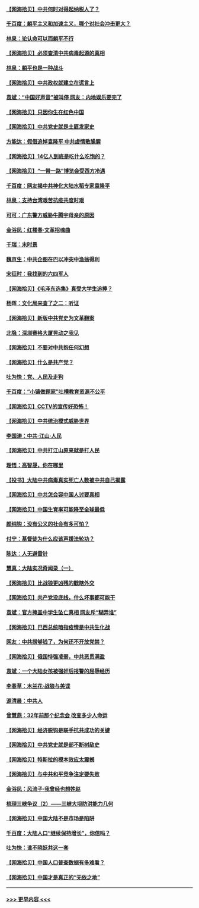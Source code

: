 #### [【网海拾贝】中共何时对得起纳税人了？](../pages/nsc993/n12985578.md?t=05311002) 
#### [千百度：躺平主义和加速主义，哪个对社会冲击更大？](../pages/nsc993/n12985512.md?t=05311002) 
#### [林泉：论认命可以而躺平不行](../pages/nsc993/n12985505.md?t=05311002) 
#### [【网海拾贝】必须查清中共病毒起源的真相](../pages/nsc993/n12984276.md?t=05311002) 
#### [林泉：躺平也是一种战斗](../pages/nsc993/n12984194.md?t=05311002) 
#### [【网海拾贝】中共政权就建立在谎言上](../pages/nsc993/n12981880.md?t=05311002) 
#### [袁斌：“中国好声音”被叫停 网友：内地娱乐要完了](../pages/nsc993/n12981826.md?t=05311002) 
#### [【网海拾贝】只因你生在红色中国](../pages/nsc993/n12979096.md?t=05311002) 
#### [【网海拾贝】中共党史就是土匪发家史](../pages/nsc993/n12976478.md?t=05311002) 
#### [方能达：假借追悼袁隆平 中共虚情散臊腥](../pages/nsc993/n12976396.md?t=05311002) 
#### [【网海拾贝】14亿人到底是吃什么吃饱的？](../pages/nsc993/n12974125.md?t=05311002) 
#### [【网海拾贝】“一带一路”博览会受西方冷遇](../pages/nsc993/n12971787.md?t=05311002) 
#### [千百度：网友揭中共神化大陆水稻专家袁隆平](../pages/nsc993/n12971733.md?t=05311002) 
#### [林泉：支持台湾艰苦抗疫共度时艰](../pages/nsc993/n12971350.md?t=05311002) 
#### [可可：广东警方威胁牛腾宇母亲的原因](../pages/nsc993/n12971100.md?t=05311002) 
#### [金浴凤：红楼春·文革招魂曲](../pages/nsc993/n12970354.md?t=05311002) 
#### [千瑞：末时景](../pages/nsc993/n12970337.md?t=05311002) 
#### [魏京生：中共企图在巴以冲突中渔翁得利](../pages/nsc993/n12970286.md?t=05311002) 
#### [宋征时：我找到的六四军人](../pages/nsc993/n12970213.md?t=05311002) 
#### [【网海拾贝】《毛泽东选集》真受大学生追捧？](../pages/nsc993/n12968779.md?t=05311002) 
#### [杨晖：文化局来查了之二：听证](../pages/nsc993/n12966528.md?t=05311002) 
#### [【网海拾贝】新版中共党史为文革翻案](../pages/nsc993/n12967526.md?t=05311002) 
#### [北隐：深圳赛格大厦晃动之我见](../pages/nsc993/n12967393.md?t=05311002) 
#### [【网海拾贝】不要对中共抱任何幻想](../pages/nsc993/n12965222.md?t=05311002) 
#### [【网海拾贝】什么是共产党？](../pages/nsc993/n12962781.md?t=05311002) 
#### [吐为快：党、人民及走狗](../pages/nsc993/n12962747.md?t=05311002) 
#### [千百度：“小镇做题家”吐槽教育资源不公平](../pages/nsc993/n12962705.md?t=05311002) 
#### [【网海拾贝】CCTV的宣传好恐怖！](../pages/nsc993/n12959984.md?t=05311002) 
#### [【网海拾贝】中共统治模式威胁世界](../pages/nsc993/n12957622.md?t=05311002) 
#### [李国涛：中共‧江山‧人民](../pages/nsc993/n12957502.md?t=05311002) 
#### [【网海拾贝】中共打江山原来就是打人民](../pages/nsc993/n12954345.md?t=05311002) 
#### [理悟：高智晟，你在哪里](../pages/nsc993/n12953115.md?t=05311002) 
#### [【投书】大陆中共病毒真实死亡人数被中共自己揭露](../pages/nsc993/n12953050.md?t=05311002) 
#### [【网海拾贝】中共怎会容中国人讨要真相](../pages/nsc993/n12952161.md?t=05311002) 
#### [【网海拾贝】中国生育率可能降至全球最低](../pages/nsc993/n12948793.md?t=05311002) 
#### [颜纯钩：没有公义的社会有多可怕？](../pages/nsc993/n12947626.md?t=05311002) 
#### [付宁：基督徒为什么应该声援法轮功？](../pages/nsc993/n12947233.md?t=05311002) 
#### [陈达：人无避雷针](../pages/nsc993/n12947098.md?t=05311002) 
#### [慧真：大陆实况奇闻录（一）](../pages/nsc993/n12945811.md?t=05311002) 
#### [【网海拾贝】比战狼更凶残的戳瞎外交](../pages/nsc993/n12945717.md?t=05311002) 
#### [【网海拾贝】共产党没底线，什么坏事都可能干](../pages/nsc993/n12942090.md?t=05311002) 
#### [袁斌：官方掩盖中学生坠亡真相 网友斥“糊弄谁”](../pages/nsc993/n12942029.md?t=05311002) 
#### [【网海拾贝】巴西总统暗指疫情是中共生化战](../pages/nsc993/n12938999.md?t=05311002) 
#### [网友：中共捞够钱了，为何还不开放党禁？](../pages/nsc993/n12938952.md?t=05311002) 
#### [【网海拾贝】俄国恃强凌弱，中共恶贯满盈](../pages/nsc993/n12936626.md?t=05311002) 
#### [袁斌：一个大陆女孩被强奸后报警的屈辱经历](../pages/nsc993/n12936547.md?t=05311002) 
#### [李春草：木兰花·战狼与美谍](../pages/nsc993/n12935995.md?t=05311002) 
#### [源清晨：中共人](../pages/nsc993/n12935589.md?t=05311002) 
#### [曾慧燕：32年前那个纪念会 改变多少人命运](../pages/nsc993/n12934233.md?t=05311002) 
#### [【网海拾贝】经济脱钩是联手抗共成功的关键](../pages/nsc993/n12934176.md?t=05311002) 
#### [【网海拾贝】中共党史就是部不断树敌史](../pages/nsc993/n12932844.md?t=05311002) 
#### [【网海拾贝】特斯拉的模本效应太震撼](../pages/nsc993/n12925626.md?t=05311002) 
#### [【网海拾贝】与中共和平竞争注定要失败](../pages/nsc993/n12923326.md?t=05311002) 
#### [金浴凤：风流子‧我曾经也想姓赵](../pages/nsc993/n12920911.md?t=05311002) 
#### [梳理三峡争议（2）——三峡大坝防洪能力几何](../pages/nsc993/n12920173.md?t=05311002) 
#### [【网海拾贝】中国大陆不是市场是陷阱](../pages/nsc993/n12920143.md?t=05311002) 
#### [千百度：大陆人口“继续保持增长”，你信吗？](../pages/nsc993/n12918946.md?t=05311002) 
#### [吐为快：谁不晓妖共这一套](../pages/nsc993/n12918941.md?t=05311002) 
#### [【网海拾贝】中国人口普查数据有多难看？](../pages/nsc993/n12917822.md?t=05311002) 
#### [【网海拾贝】中国才是真正的“无依之地”](../pages/nsc993/n12915845.md?t=05311002) 

----
#### [ >>> 更早内容 <<< ](../indexes/nsc993-earlier.md)
